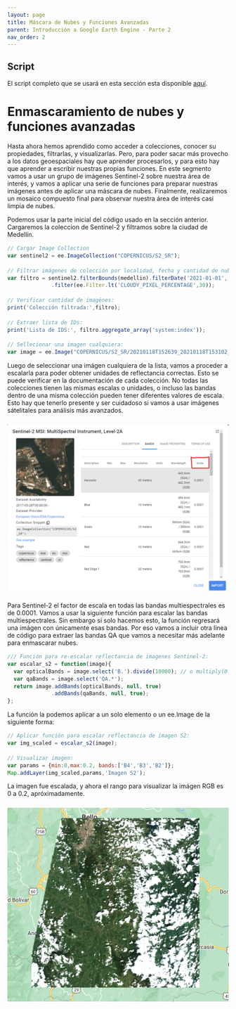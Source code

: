 ```yaml
---
layout: page
title: Máscara de Nubes y Funciones Avanzadas
parent: Introducción a Google Earth Engine - Parte 2
nav_order: 2
---
```


## Script
El script completo que se usará en esta sección esta disponible [aquí]().

# Enmascaramiento de nubes y funciones avanzadas

Hasta ahora hemos aprendido como acceder a colecciones, conocer su propiedades, filtrarlas, y visualizarlas. Pero, para poder sacar más provecho a los datos geoespaciales hay que aprender procesarlos, y para esto hay que aprender a escribir nuestras propias funciones. En este segmento vamos a usar un grupo de imágenes Sentinel-2 sobre nuestra área de interés, y vamos a aplicar una serie de funciones para preparar nuestras imágenes antes de aplicar una máscara de nubes. Finalmente, realizaremos un mosaico compuesto final para observar nuestra área de interés casi limpia de nubes.

Podemos usar la parte inicial del código usado en la sección anterior. Cargaremos la coleccion de Sentinel-2 y filtramos sobre la ciudad de Medellín.

```javascript
// Cargar Image Collection
var sentinel2 = ee.ImageCollection("COPERNICUS/S2_SR");

// Filtrar imágenes de colección por localidad, fecha y cantidad de nubes.
var filtro = sentinel2.filterBounds(medellin).filterDate('2021-01-01','2021-12-31');
              .filter(ee.Filter.lt('CLOUDY_PIXEL_PERCENTAGE',30));

// Verificar cantidad de imagénes:
print('Colección filtrada:',filtro);

// Extraer lista de IDs:
print('Lista de IDS:', filtro.aggregate_array('system:index'));

// Sellecionar una imagen cualquiera:
var image = ee.Image("COPERNICUS/S2_SR/20210118T152639_20210118T153102_T18NVM");
```

Luego de seleccionar una imágen cualquiera de la lista, vamos a proceder a escalarla para poder obtener unidades de reflectancia correctas. Esto se puede verificar en la documentación de cada colección. No todas las colecciones tienen las mismas escalas o unidades, o incluso las bandas dentro de una misma colección pueden tener diferentes valores de escala. Esto hay que tenerlo presente y ser cuidadoso si vamos a usar imágenes sátelitales para análisis más avanzados.

<img align="center" src="../../images/intro-gee/07_fig1.png" vspace="10" width="700"> 

Para Sentinel-2 el factor de escala en todas las bandas multiespectrales es de 0.0001. Vamos a usar la siguiente función para escalar las bandas multiespectrales. Sin embargo si solo hacemos esto, la función regresará una imágen con únicamente esas bandas. Por eso vamos a incluir otra línea de código para extraer las bandas QA que vamos a necesitar más adelante para enmascarar nubes.

```javascript
/// Función para re-escalar reflectancia de imagenes Sentinel-2:
var escalar_s2 = function(image){
  var opticalBands = image.select('B.').divide(10000); // o multiply(0.0001)
  var qaBands = image.select('QA.*');
  return image.addBands(opticalBands, null, true)
              .addBands(qaBands, null, true);
};
```

La función la podemos aplicar a un solo elemento o un ee.Image de la siguiente forma:

```javascript
// Aplicar función para escalar reflectancia de imagen S2:
var img_scaled = escalar_s2(image);

// Visualizar imagen:
var params = {min:0,max:0.2, bands:['B4','B3','B2']};
Map.addLayer(img_scaled,params,'Imagen S2');
```

La imagen fue escalada, y ahora el rango para visualizar la imágen RGB es 0 a 0.2, apróximadamente.

<img align="center" src="../../images/intro-gee/07_fig2.png" vspace="10" width="600"> 
